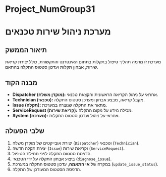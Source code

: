 # Project_NumGroup31
# מערכת ניהול שירות טכנאים

## תיאור הממשק
מערכת זו מדמה תהליך טיפול בתקלות בתחום האינטרנט והתקשורת, כולל יצירת קריאת שירות, אבחון תקלות ועדכון סטטוס התקלה בהתאם.

## מבנה הקוד
- **Dispatcher (מוקדן משלח):** אחראי על ניהול הקריאה הראשונית והקצאת טכנאי.
- **Technician (טכנאי):** מקבל קריאה, מבצע אבחון ומעדכן סטטוס התקלה.
- **Issue (תקלה):** מתאר את התקלה שנוצרה במערכת.
- **ServiceRequest (קריאת שירות):** מכילה מידע על מקום התקלה.
- **System (מערכת):** אחראי על ניהול ועדכון סטטוס התקלות.

## שלבי הפעולה
1. יצירת אובייקטים של מוקדן משלח (`Dispatcher`) וטכנאי (`Technician`).
2. יצירת תקלה חדשה (`Issue`) וקריאת שירות (`ServiceRequest`).
3. הדפסת סטטוס התקלה לפני תחילת הטיפול.
4. ביצוע אבחון התקלה על ידי הטכנאי (`diagnose_issue`).
5. במקרה של **אי התאמה**, עדכון סטטוס התקלה במערכת (`update_issue_status`).
6. הדפסת הסטטוס המעודכן של התקלה.

